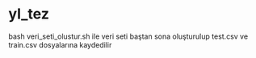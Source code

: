 # yl_tez

bash veri_seti_olustur.sh ile veri seti baştan sona oluşturulup test.csv ve train.csv dosyalarına kaydedilir
